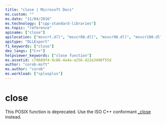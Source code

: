 ```yaml
---
title: "close | Microsoft Docs"
ms.custom: ""
ms.date: "11/04/2016"
ms.technology: ["cpp-standard-libraries"]
ms.topic: "reference"
apiname: ["close"]
apilocation: ["msvcrt.dll", "msvcr80.dll", "msvcr90.dll", "msvcr100.dll", "msvcr100_clr0400.dll", "msvcr110.dll", "msvcr110_clr0400.dll", "msvcr120.dll", "msvcr120_clr0400.dll", "ucrtbase.dll"]
apitype: "DLLExport"
f1_keywords: ["close"]
dev_langs: ["C++"]
helpviewer_keywords: ["close function"]
ms.assetid: c79689f4-9c86-4a4a-a256-d22e3498f55d
author: "corob-msft"
ms.author: "corob"
ms.workload: ["cplusplus"]
---
```

# close

This POSIX function is deprecated. Use the ISO C++ conformant [_close](close.md) instead.